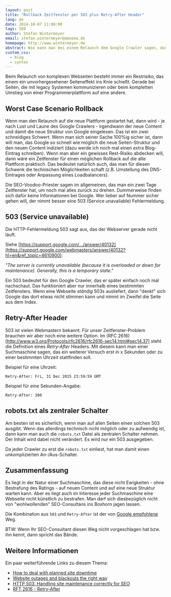 ```yaml
---
layout: post
title: "Rollback Zeitfenster per 503 plus Retry-After Header"
lang: de
date: 2014-10-07 11:00:00
tags: SEO
author: Stefan Wintermeyer
email: stefan.wintermeyer@amooma.de
homepage: http://www.wintermeyer.de
abstract: Wie kann man bei einem Relaunch dem Google Crawler sagen, das er später noch mal wieder kommen soll?
custom_css:
  - blog
  - syntax
---
```

Beim Relaunch von komplexen Webseiten besteht immer ein Restrisiko, das einem ein unvorhergesehener Seiteneffekt ins Knie schießt. Gerade bei Seiten, die mit legacy Systemen kommunizieren oder beim kompletten Umstieg von einer Programmierplattform auf eine andere.

## Worst Case Scenario Rollback

Wenn man den Relaunch auf die neue Plattform gestartet hat, dann wird - je nach Lust und Laune des Google Crawlers - irgendwann der neue Content und damit die neue Struktur von Google eingelesen. Das ist ein zwei schneidiges Schwert. Wenn man sich seiner Sache 100%ig sicher ist, dann will man, das Google so schnell wie möglich die neue Seiten-Struktur und den neuen Content indiziert (dazu werde ich noch mal einen extra Blog-Eintrag schreiben). Wenn man aber ein gewisses Rest-Risiko abdecken will, dann wäre ein Zeitfenster für einen möglichen Rollback auf die alte Plattform praktisch. Das bedeutet natürlich auch, das man für diesen Schwenk die technischen Möglichkeiten schaft (z.B. Umstellung des DNS-Eintrages oder Anpassung eines Loadbalancers).

Die SEO-Voodoo-Priester sagen im allgemeinen, das man ein zwei Tage Zeitfenster hat, um noch mal alles zurück zu drehen. Dummerweise finden sich dafür keine Informationen bei Google. Wer lieber auf Nummer sicher gehen will, der nimmt besser eine 503 (Service unavailable) Fehlermeldung.

## 503 (Service unavailable)

Die HTTP-Fehlermeldung 503 sagt aus, das der Webserver gerade nicht läuft.

Siehe [https://support.google.com/.../answer/40132](https://support.google.com/webmasters/answer/40132?hl=en&ref_topic=4610900):

*"The server is currently unavailable (because it is overloaded or down for maintenance). Generally, this is a temporary state."*

Ein 503 bedeutet für den Google Crawler, das er später einfach noch mal nachschaut. Das funktioniert aber nur innerhalb eines bestimmten Zeitfensters. Wenn eine Webseite *ständig* 503s ausliefert, dann "denkt" sich Google das dort etwas nicht stimmen kann und nimmt im Zweifel die Seite aus dem Index.

## Retry-After Header

503 ist vielen Webmastern bekannt. Für unser Zeitfenster-Problem brauchen wir aber noch eine weitere Option. Im (RFC 2616)[http://www.w3.org/Protocols/rfc2616/rfc2616-sec14.html#sec14.37] steht die Definition eines *Retry-After* Headers. Mit diesem kann man einer Suchmaschine sagen, das ein weiterer Versuch erst in x Sekunden oder zu einer bestimmten Uhrzeit stattfinden soll.

Beispiel für eine Uhrzeit:

```
Retry-After: Fri, 31 Dec 2015 23:59:59 GMT
```

Beispiel für eine Sekunden-Angabe:

```
Retry-After: 300
```

## robots.txt als zentraler Schalter

Am besten ist es sicherlich, wenn man auf allen Seiten einen solchen 503 ausgibt. Wenn das allerdings technisch nicht möglich oder zu aufwendig ist, dann kann man auch die `robots.txt` Datei als zentralen Schalter nehmen. Der Inhalt wird dabei nicht verändert. Es wird nur ein 503 ausgegeben.

Da jeder Crawler zu erst die `robots.txt` einliest, hat man damit einen unkomplizierten An-/Aus-Schalter.

## Zusammenfassung

Es liegt in der Natur einer Suchmaschine, das diese nicht Ewigkeiten - ohne Bestrafung des Ratings - auf neuen Content und auf eine neue Struktur warten kann. Aber es liegt auch im Interesse jeder Suchmaschine eine Webseite nicht künstlich zu bestrafen. Man darf sich diesbezüglich nicht von "wohlwollenden" SEO-Consultans ins Boxhorn jagen lassen.

Die Kombination aus `503` und `Retry-After` ist der von [Google empfohlene](http://googlewebmastercentral.blogspot.de/2011/01/how-to-deal-with-planned-site-downtime.html) Weg.

BTW: Wenn Ihr SEO-Consultant diesen Weg nicht vorgeschlagen hat bzw. ihn kennt, dann spricht das Bände.

## Weitere Informationen

Ein paar weiterführende Links zu diesem Thema:

- [How to deal with planned site downtime](http://googlewebmastercentral.blogspot.de/2011/01/how-to-deal-with-planned-site-downtime.html)
- [Website outages and blackouts the right way](https://plus.google.com/+PierreFar/posts/Gas8vjZ5fmB)
- [HTTP 503: Handling site maintenance correctly for SEO](https://yoast.com/http-503-site-maintenance-seo/)
- [RFT 2616 - Retry-After](http://www.w3.org/Protocols/rfc2616/rfc2616-sec14.html#sec14.37)
